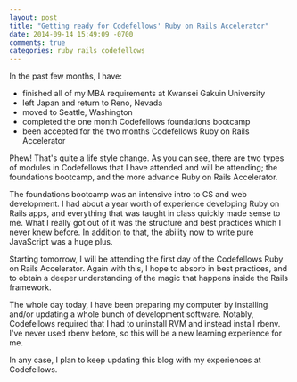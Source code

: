 ```yaml
---
layout: post
title: "Getting ready for Codefellows' Ruby on Rails Accelerator"
date: 2014-09-14 15:49:09 -0700
comments: true
categories: ruby rails codefellows
---
```


In the past few months, I have:

- finished all of my MBA requirements at Kwansei Gakuin University
- left Japan and return to Reno, Nevada
- moved to Seattle, Washington
- completed the one month Codefellows foundations bootcamp
- been accepted for the two months Codefellows Ruby on Rails Accelerator

Phew! That's quite a life style change. As you can see, there are two types of modules in Codefellows that I have attended and will be attending; the foundations bootcamp, and the more advance Ruby on Rails Accelerator.

The foundations bootcamp was an intensive intro to CS and web development.<!-- more --> I had about a year worth of experience developing Ruby on Rails apps, and everything that was taught in class quickly made sense to me. What I really got out of it was the structure and best practices which I never knew before. In addition to that, the ability now to write pure JavaScript was a huge plus.

Starting tomorrow, I will be attending the first day of the Codefellows Ruby on Rails Accelerator. Again with this, I hope to absorb in best practices, and to obtain a deeper understanding of the magic that happens inside the Rails framework.

The whole day today, I have been preparing my computer by installing and/or updating a whole bunch of development software. Notably, Codefellows required that I had to uninstall RVM and instead install rbenv. I've never used rbenv before, so this will be a new learning experience for me.

In any case, I plan to keep updating this blog with my experiences at Codefellows.
